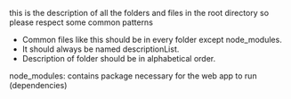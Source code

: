 this is the description of all the folders and files in the root directory so please respect some common patterns

- Common files like this should be in every folder except node_modules.
- It should always be named descriptionList.
- Description of folder should be in alphabetical order.

node_modules: contains package necessary for the web app to run (dependencies)
